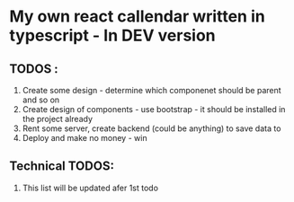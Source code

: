 # My own react callendar written in typescript - In DEV version

## TODOS :

1. Create some design - determine which componenet should be parent and so on
2. Create design of components - use bootstrap - it should be installed in the project already
3. Rent some server, create backend (could be anything) to save data to
4. Deploy and make no money - win

## Technical TODOS:

1. This list will be updated afer 1st todo
